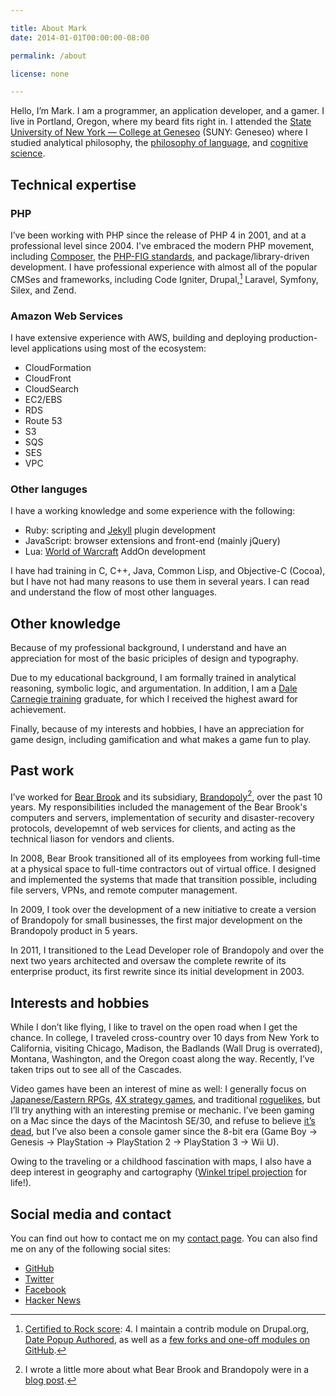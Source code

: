 ```yaml
---

title: About Mark
date: 2014-01-01T00:00:00-08:00

permalink: /about

license: none

---
```

Hello, I’m Mark. I am a programmer, an application developer, and a gamer. I live in Portland, Oregon, where my beard fits right in. I attended the [State University of New York — College at Geneseo][1] (SUNY: Geneseo) where I studied analytical philosophy, the [philosophy of language][2], and [cognitive science][3].

## Technical expertise

### PHP

I’ve been working with PHP since the release of PHP 4 in 2001, and at a professional level since 2004. I've embraced the modern PHP movement, including [Composer][4], the [PHP-FIG standards][5], and package/library-driven development. I have professional experience with almost all of the popular CMSes and frameworks, including Code Igniter, Drupal,[^1] Laravel, Symfony, Silex, and Zend.

### Amazon Web Services

I have extensive experience with AWS, building and deploying production-level applications using most of the ecosystem:

* CloudFormation
* CloudFront
* CloudSearch
* EC2/EBS
* RDS
* Route 53
* S3
* SQS
* SES
* VPC

### Other languges

I have a working knowledge and some experience with the following:

* Ruby: scripting and [Jekyll][6] plugin development
* JavaScript: browser extensions and front-end (mainly jQuery)
* Lua: [World of Warcraft][7] AddOn development

I have had training in C, C++, Java, Common Lisp, and Objective-C (Cocoa), but I have not had many reasons to use them in several years. I can read and understand the flow of most other languages.

## Other knowledge

Because of my professional background, I understand and have an appreciation for most of the basic priciples of design and typography.

Due to my educational background, I am formally trained in analytical reasoning, symbolic logic, and argumentation. In addition, I am a [Dale Carnegie training][8] graduate, for which I received the highest award for achievement.

Finally, because of my interests and hobbies, I have an appreciation for game design, including gamification and what makes a game fun to play.

## Past work

I’ve worked for [Bear Brook][9] and its subsidiary, [Brandopoly][10][^2], over the past 10 years. My responsibilities included the management of the Bear Brook's computers and servers, implementation of security and disaster-recovery protocols, developemnt of web services for clients, and acting as the technical liason for vendors and clients.

In 2008, Bear Brook transitioned all of its employees from working full-time at a physical space to full-time contractors out of virtual office. I designed and implemented the systems that made that transition possible, including file servers, VPNs, and remote computer management.

In 2009, I took over the development of a new initiative to create a version of Brandopoly for small businesses, the first major development on the Brandopoly product in 5 years.

In 2011, I transitioned to the Lead Developer role of Brandopoly and over the next two years architected and oversaw the complete rewrite of its enterprise product, its first rewrite since its initial development in 2003.

## Interests and hobbies

While I don’t like flying, I like to travel on the open road when I get the chance. In college, I traveled cross-country over 10 days from New York to California, visiting Chicago, Madison, the Badlands (Wall Drug is overrated), Montana, Washington, and the Oregon coast along the way. Recently, I’ve taken trips out to see all of the Cascades.

Video games have been an interest of mine as well: I generally focus on [Japanese/Eastern RPGs][11], [4X strategy games][12], and traditional [roguelikes][13], but I’ll try anything with an interesting premise or mechanic. I’ve been gaming on a Mac since the days of the Macintosh SE/30, and refuse to believe [it’s dead][14], but I’ve also been a console gamer since the 8-bit era (Game Boy → Genesis → PlayStation → PlayStation 2 → PlayStation 3 → Wii U).

Owing to the traveling or a childhood fascination with maps, I also have a deep interest in geography and cartography ([Winkel tripel projection][15] for life!).

## Social media and contact

You can find out how to contact me on my [contact page][16]. You can also find me on any of the following social sites:

* <a href="https://github.com/itafroma" rel="me">GitHub</a>
* <a href="https://twitter.com/itafroma" rel="me">Twitter</a>
* <a href="https://facebook.com/marktrapp" rel="me">Facebook</a>
* <a href="https://news.ycombinator.com/user?id=itafroma" rel="me">Hacker News</a>

[^1]: [Certified to Rock score][17]: 4. I maintain a contrib module on Drupal.org, [Date Popup Authored][18], as well as a [few forks and one-off modules on GitHub][19].
[^2]: I wrote a little more about what Bear Brook and Brandopoly were in a [blog post][20].

[1]: http://geneseo.edu "SUNY: Geneseo website"
[2]: http://en.wikipedia.org/wiki/Philosophy_of_language "Wikipedia article on the philosophy of language"
[3]: http://en.wikipedia.org/wiki/Cognitive_science "Wikipedia article on cognitive science"
[4]: http://getcomposer.org "Composer project website"
[5]: http://php-fig.org "PHP-FIG website"
[6]: http://jekyllrb.org "Jekyll project website"
[7]: http://us.battle.net/wow "World of Warcraft website"
[8]: http://www.dalecarnegie.com "Dale Carnegie Training website"
[9]: http://bearbrook.com "Bear Brook website"
[10]: http://brandopoly.com "Brandopoly website"
[11]: http://tvtropes.org/pmwiki/pmwiki.php/Main/EasternRPG "TVTropes entry on Eastern RPGs"
[12]: http://en.wikipedia.org/wiki/4X "Wikipedia article on the 4X strategy genre"
[13]: http://en.wikipedia.org/wiki/Roguelike "Wikipedia article on Roguelikes"
[14]: http://kotaku.com/5907490/mac-gaming-became-a-little-less-dead-today "Mac Gaming Became A Little Less Dead Today"
[15]: http://en.wikipedia.org/wiki/Winkel_tripel_projection "Wikipedia article on the Winkel tripel projection"
[16]: http://marktrapp.com/contact "Contact page"
[17]: http://certifiedtorock.com/u/212019 "Certified to Rock profile page"
[18]: http://drupal.org/project/date_popup_authored "Date Popup Authored project page"
[19]: https://github.com/search?q=%40itafroma+drupal- "My Drupal modules on GitHub"
[20]: http://marktrapp.com/blog/2014/01/02/end-of-an-era/ "The end of an era"
